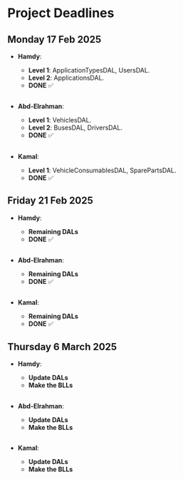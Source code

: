 # Project Deadlines

## Monday 17 Feb 2025

- **Hamdy**:

  - **Level 1**: ApplicationTypesDAL, UsersDAL.
  - **Level 2**: ApplicationsDAL.
  - **DONE** ✅

  ##

- **Abd-Elrahman**:

  - **Level 1**: VehiclesDAL.
  - **Level 2**: BusesDAL, DriversDAL.
  - **DONE** ✅

  ##

- **Kamal**:
  - **Level 1**: VehicleConsumablesDAL, SparePartsDAL.
  - **DONE** ✅

##

## Friday 21 Feb 2025

- **Hamdy**:

  - **Remaining DALs**
  - **DONE** ✅

  ##

- **Abd-Elrahman**:

  - **Remaining DALs**
  - **DONE** ✅
  ##

- **Kamal**:
  - **Remaining DALs**
  - **DONE** ✅


##

## Thursday 6 March 2025

- **Hamdy**:

  - **Update DALs**
  - **Make the BLLs**

  ##

- **Abd-Elrahman**:

  - **Update DALs**
  - **Make the BLLs**
  ##

- **Kamal**:
  - **Update DALs**
  - **Make the BLLs**
